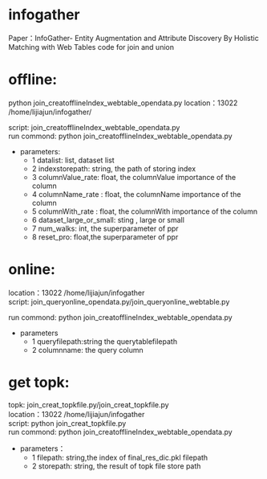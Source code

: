 # infogather
Paper：InfoGather- Entity Augmentation and Attribute Discovery By Holistic Matching with Web Tables   code for join and union



# offline:
python join_creatofflineIndex_webtable_opendata.py 
location：13022 /home/lijiajun/infogather/

script: join_creatofflineIndex_webtable_opendata.py  
run commond: python join_creatofflineIndex_webtable_opendata.py
* parameters:  
    * 1 datalist: list, dataset list   
    * 2 indexstorepath: string, the path of storing index  
    * 3 columnValue_rate: float, the columnValue importance of the column  
    * 4  columnName_rate :  float, the columnName importance of the column  
    * 5 columnWith_rate : float, the columnWith importance of the column  
    * 6 dataset_large_or_small: sting , large or small  
    * 7 num_walks: int, the superparameter of ppr  
    * 8 reset_pro: float,the superparameter of ppr  


# online:  

location：13022  /home/lijiajun/infogather    
script: join_queryonline_opendata.py/join_queryonline_webtable.py    

run commond: python join_creatofflineIndex_webtable_opendata.py  

* parameters  
  * 1 queryfilepath:string the querytablefilepath
  * 2 columnname: the query column  

# get topk:  

topk: join_creat_topkfile.py/join_creat_topkfile.py  
location：13022  /home/lijiajun/infogather  
script: python join_creat_topkfile.py  
run commond: python join_creatofflineIndex_webtable_opendata.py  
* parameters：  
  * 1 filepath: string,the index of final_res_dic.pkl filepath  
  * 2 storepath: string, the result of topk file store path  

